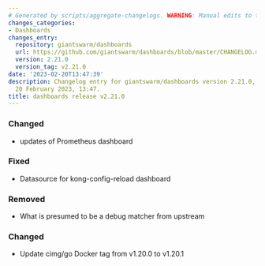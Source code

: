 ```yaml
---
# Generated by scripts/aggregate-changelogs. WARNING: Manual edits to this files will be overwritten.
changes_categories:
- Dashboards
changes_entry:
  repository: giantswarm/dashboards
  url: https://github.com/giantswarm/dashboards/blob/master/CHANGELOG.md#2210---2023-02-20
  version: 2.21.0
  version_tag: v2.21.0
date: '2023-02-20T13:47:39'
description: Changelog entry for giantswarm/dashboards version 2.21.0, published on
  20 February 2023, 13:47.
title: dashboards release v2.21.0
---
```


### Changed
- updates of Prometheus dashboard
### Fixed
- Datasource for kong-config-reload dashboard
### Removed
- What is presumed to be a debug matcher from upstream
### Changed
- Update cimg/go Docker tag from v1.20.0 to v1.20.1
